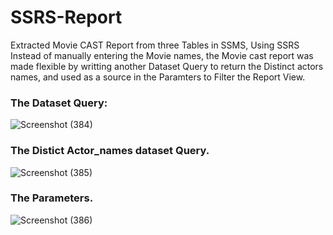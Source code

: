# SSRS-Report
Extracted Movie CAST Report from three Tables in SSMS, Using SSRS
Instead of manually entering the Movie names, the Movie cast report was made flexible by writting another Dataset Query to return the Distinct actors names, and used as a source in the Paramters to  Filter the Report View.

### The Dataset Query:
![Screenshot (384)](https://user-images.githubusercontent.com/42388234/208661443-12ac2223-6ccf-4fe1-b3c8-72830922a715.png)

### The Distict Actor_names dataset Query. 
![Screenshot (385)](https://user-images.githubusercontent.com/42388234/208661501-dde9e99c-b216-4ad9-9755-ea499db3de07.png)

### The Parameters. 
![Screenshot (386)](https://user-images.githubusercontent.com/42388234/208661533-49df64a7-e23a-4d47-891d-9bfc76572ae4.png)

